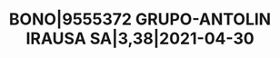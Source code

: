 ---
layout: asset
title: BONO|9555372 GRUPO-ANTOLIN IRAUSA SA|3,38|2021-04-30
isin: XS1812087598
---